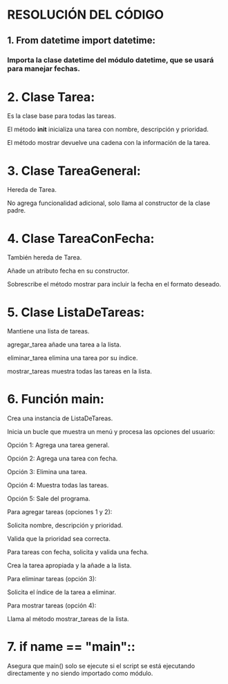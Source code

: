 # RESOLUCIÓN DEL CÓDIGO

## 1. From datetime import datetime:

### Importa la clase datetime del módulo datetime, que se usará para manejar fechas.

# 2. Clase Tarea:

Es la clase base para todas las tareas.

El método __init__ inicializa una tarea con nombre, descripción y prioridad.

El método mostrar devuelve una cadena con la información de la tarea.

# 3. Clase TareaGeneral:

Hereda de Tarea.

No agrega funcionalidad adicional, solo llama al constructor de la clase padre.

# 4. Clase TareaConFecha:

También hereda de Tarea.

Añade un atributo fecha en su constructor.

Sobrescribe el método mostrar para incluir la fecha en el formato deseado.

# 5. Clase ListaDeTareas:

Mantiene una lista de tareas.

agregar_tarea añade una tarea a la lista.

eliminar_tarea elimina una tarea por su índice.

mostrar_tareas muestra todas las tareas en la lista.

# 6. Función main:

Crea una instancia de ListaDeTareas.

Inicia un bucle que muestra un menú y procesa las opciones del usuario:

Opción 1: Agrega una tarea general.

Opción 2: Agrega una tarea con fecha.

Opción 3: Elimina una tarea.

Opción 4: Muestra todas las tareas.

Opción 5: Sale del programa.

Para agregar tareas (opciones 1 y 2):

Solicita nombre, descripción y prioridad.

Valida que la prioridad sea correcta.

Para tareas con fecha, solicita y valida una fecha.

Crea la tarea apropiada y la añade a la lista.

Para eliminar tareas (opción 3):

Solicita el índice de la tarea a eliminar.

Para mostrar tareas (opción 4):

Llama al método mostrar_tareas de la lista.

# 7. if __name__ == "__main__"::

Asegura que main() solo se ejecute si el script se está ejecutando directamente y no siendo importado como módulo.

